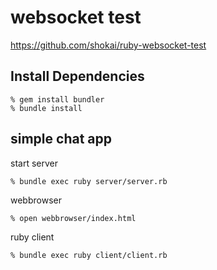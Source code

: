 websocket test
==============
https://github.com/shokai/ruby-websocket-test


Install Dependencies
--------------------

    % gem install bundler
    % bundle install


simple chat app
---------------

start server

    % bundle exec ruby server/server.rb


webbrowser

    % open webbrowser/index.html

ruby client

    % bundle exec ruby client/client.rb
